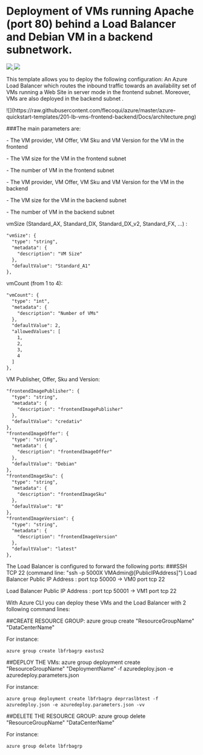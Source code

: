 # Deployment of <N> VMs running Apache (port 80) behind a Load Balancer and <M> Debian VM in a backend subnetwork.

<a href="https://portal.azure.com/#create/Microsoft.Template/uri/https%3A%2F%2Fraw.githubusercontent.com%2Fflecoqui%2Fazure%2Fmaster%2Fazure-quickstart-templates%2F201-lb-vms-frontend-backend%2Fazuredeploy.json" target="_blank">
    <img src="http://azuredeploy.net/deploybutton.png"/>
</a>
<a href="http://armviz.io/#/?load=https%3A%2F%2Fraw.githubusercontent.com%2Fflecoqui%2Fazure%2F%2Fmaster%2Fazure-quickstart-templates%2F201-lb-vms-frontend-backend%2Fazuredeploy.json" target="_blank">
    <img src="http://armviz.io/visualizebutton.png"/>
</a>


This template allows you to deploy the following configuration:
An Azure Load Balancer which routes the inbound traffic towards an availability set of VMs running a Web Site in server mode in the frontend subnet.
Moreover, VMs are also deployed in the backend subnet .
</p>
![](https://raw.githubusercontent.com/flecoqui/azure/master/azure-quickstart-templates/201-lb-vms-frontend-backend/Docs/architecture.png)
</p>
###The main parameters are:</p>
- The VM provider, VM Offer, VM Sku and VM Version for the VM in the frontend</p>
- The VM size for the VM in the frontend subnet</p>
- The number of VM in the frontend subnet</p>
- The VM provider, VM Offer, VM Sku and VM Version for the VM in the backend</p>
- The VM size for the VM in the backend subnet</p>
- The number of VM in the backend subnet</p>
</p>


vmSize (Standard_AX, Standard_DX, Standard_DX_v2, Standard_FX, ...) : 

    "vmSize": {
      "type": "string",
      "metadata": {
        "description": "VM Size"
      },
      "defaultValue": "Standard_A1"
    },

vmCount (from 1 to 4): 

    "vmCount": {
      "type": "int",
      "metadata": {
        "description": "Number of VMs"
      },
      "defaultValue": 2,
      "allowedValues": [
        1,
        2,
        3,
        4
      ]
    },

VM Publisher, Offer, Sku and Version:

    "frontendImagePublisher": {
      "type": "string",
      "metadata": {
        "description": "frontendImagePublisher"
      },
      "defaultValue": "credativ"
    },
    "frontendImageOffer": {
      "type": "string",
      "metadata": {
        "description": "frontendImageOffer"
      },
      "defaultValue": "Debian"
    },
    "frontendImageSku": {
      "type": "string",
      "metadata": {
        "description": "frontendImageSku"
      },
      "defaultValue": "8"
    },
    "frontendImageVersion": {
      "type": "string",
      "metadata": {
        "description": "frontendImageVersion"
      },
      "defaultValue": "latest"
    },


The Load Balancer is configured to forward the following ports:
###SSH TCP 22 (command line: "ssh -p 5000X VMAdmin@[PublicIPAddress]")
Load Balancer Public IP Address : port tcp 50000   ->   VM0 port tcp 22</p>
Load Balancer Public IP Address : port tcp 50001   ->   VM1 port tcp 22</p>

With Azure CLI you can deploy these VMs and the Load Balancer with 2 following command lines:

##CREATE RESOURCE GROUP:
azure group create "ResourceGroupName" "DataCenterName"

For instance:

    azure group create lbfrbagrp eastus2

##DEPLOY THE VMs:
azure group deployment create "ResourceGroupName" "DeploymentName"  -f azuredeploy.json -e azuredeploy.parameters.json

For instance:

    azure group deployment create lbfrbagrp deprraslbtest -f azuredeploy.json -e azuredeploy.parameters.json -vv

##DELETE THE RESOURCE GROUP:
azure group delete "ResourceGroupName" "DataCenterName"

For instance:

    azure group delete lbfrbagrp 
